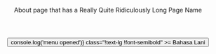 <script>
  import { Story } from 'kitbook';
  import Button from '$lib/ui/Button.svelte';
  import Header from '$lib/shell/Header.svelte';
</script>

<Story name="signed in | Home | menu">
  <div style="margin-bottom: 150px;">
    <Header user={{ uid: '123', displayName: 'John', email: 'john1234@gmail.com' }} />
  </div>
</Story>

<Story name="signed out | non-home long name">
  <Header>About page that has a Really Quite Ridiculously Long Page Name</Header>
</Story>

<Story name="signed out | has menu">
  <Header>
    <div slot="left" class="overflow-x-auto md:overflow-hidden md:overflow-ellipsis">
      <Button form="text" onclick={() => console.log('menu opened')} class="!text-lg !font-semibold"
        >= Bahasa Lani</Button>
    </div>
  </Header>
</Story>
